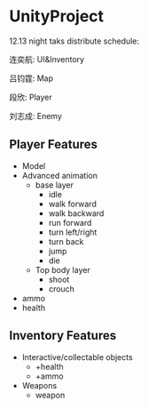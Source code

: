 # UnityProject

12.13 night taks distribute schedule:

连奕航: UI&Inventory

吕钧霆: Map

段欣: Player

刘志成: Enemy



## Player Features

- Model
- Advanced animation
  - base layer
    - idle
    - walk forward
    - walk backward
    - run forward 
    - turn left/right
    - turn back
    - jump
    - die
  - Top body layer
    - shoot
    - crouch
- ammo
- health



## Inventory Features

- Interactive/collectable objects
  - +health
  - +ammo
- Weapons
  - weapon
